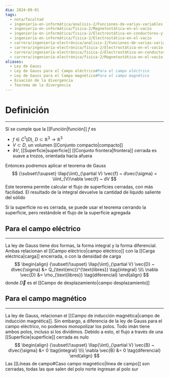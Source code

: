 ```yaml
---
dia: 2024-09-01
tags:
  - nota/facultad
  - ingeniería-en-informática/analisis-2/Funciones-de-varias-variables
  - ingeniería-en-informática/fisica-2/Magnetostática-en-el-vacío
  - ingeniería-en-informática/fisica-2/Electrostática-en-conductores-y-dieléctricos
  - ingeniería-en-informática/fisica-2/Electrostática-en-el-vacío
  - carrera/ingeniería-electrónica/analisis-2/Funciones-de-varias-variables
  - carrera/ingeniería-electrónica/fisica-2/Electrostática-en-el-vacío
  - carrera/ingeniería-electrónica/fisica-2/Electrostática-en-conductores-y-dieléctricos
  - carrera/ingeniería-electrónica/fisica-2/Magnetostática-en-el-vacío
aliases:
  - Ley de Gauss
  - Ley de Gauss para el Campo eléctrico#Para el campo eléctrico
  - Ley de Gauss para el Campo magnético#Para el campo magnético
  - Ecuación de la divergencia
  - Teorema de la divergencia
---
```

# Definición
---
Sí se cumple que la [[Función|función]] $f$ es 
* $f \in C^1(D)$, $D \subset \mathbb{R}^3 \to \mathbb{R}^3$
* $V \subset D$, un volumen [[Conjunto compacto|compacto]]
* $\partial V$, [[Superficie|superficie]] [[Conjunto frontera|frontera]] cerrada es suave a trozos, orientada hacia afuera

Entonces podremos aplicar el teorema de Gauss $$ {\subset\!\supset} \llap{\iint}_{\partial V} \vec{f} ~ d\vec{\sigma} = \iiint_{V}\nabla \vec{f} ~ dV $$
Este teorema permite calcular el flujo de superficies cerradas, con más facilidad. El resultado de la integral devuelve la cantidad de líquido saliente del sólido

Si la superficie no es cerrada, se puede usar el teorema cerrando la superficie, pero restándole el flujo de la superficie agregada

## Para el campo eléctrico
---
La ley de Gauss tiene dos formas, la forma integral y la forma diferencial. Ambas relacionan el [[Campo eléctrico|campo eléctrico]] con la [[Carga eléctrica|carga]] encerrada, o con la densidad de carga $$ \begin{align} 
    {\subset\!\supset} \llap{\iint}_{\partial V} \vec{D} ~ d\vec{\sigma} &= Q_{\text{enc}}^{\text{libres}} \tag{integral} \\\\
    \nabla \vec{D} &= \rho_{\text{libres}} \tag{diferencial}
\end{align} $$ donde $\vec{D}$ es el [[Campo de desplazamiento|campo desplazamiento]]

## Para el campo magnético
---
La ley de Gauss, relacionan el [[Campo de inducción magnética|campo de inducción magnética]]. Sin embargo, a diferencia de la ley de Gauss para el campo eléctrico, no podemos monopolizar los polos. Todo imán tiene ambos polos, incluso si los dividimos. Debido a esto, el flujo a través de una [[Superficie|superficie]] cerrada es nulo $$ \begin{align} 
    {\subset\!\supset} \llap{\iint}_{\partial V} \vec{B} ~ d\vec{\sigma} &= 0 \tag{integral} \\\\
    \nabla \vec{B} &= 0 \tag{diferencial}
\end{align} $$
Las [[Líneas de campo#Caso campo magnético|línea de campo]] son cerradas, todas las que salen del polo norte ingresan al polo sur
